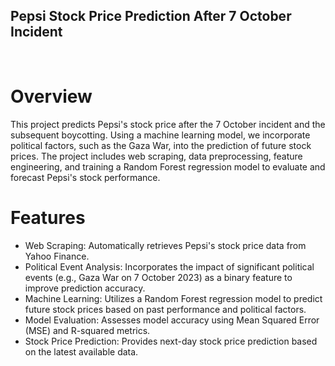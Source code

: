 ## Pepsi Stock Price Prediction After 7 October Incident

<br/>

# Overview

This project predicts Pepsi's stock price after the 7 October incident and the subsequent boycotting. Using a machine learning model, we incorporate political factors, such as the Gaza War, into the prediction of future stock prices. The project includes web scraping, data preprocessing, feature engineering, and training a Random Forest regression model to evaluate and forecast Pepsi's stock performance.

# Features

- Web Scraping: Automatically retrieves Pepsi's stock price data from Yahoo Finance.
- Political Event Analysis: Incorporates the impact of significant political events (e.g., Gaza War on 7 October 2023) as a binary feature to improve prediction accuracy.
- Machine Learning: Utilizes a Random Forest regression model to predict future stock prices based on past performance and political factors.
- Model Evaluation: Assesses model accuracy using Mean Squared Error (MSE) and R-squared metrics.
- Stock Price Prediction: Provides next-day stock price prediction based on the latest available data.
